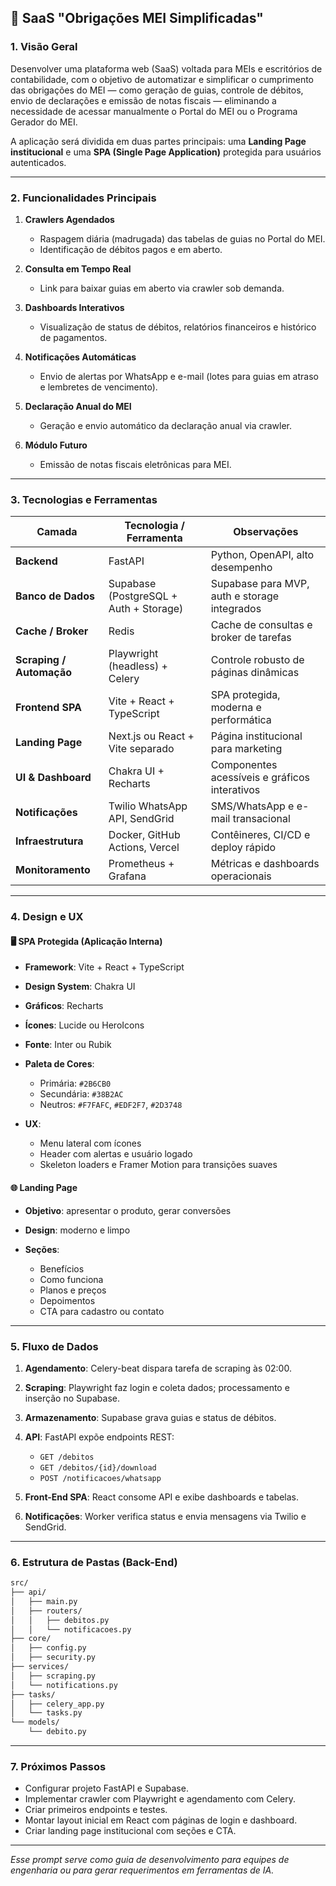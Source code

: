 
## 🚀 SaaS "Obrigações MEI Simplificadas"

### 1. Visão Geral

Desenvolver uma plataforma web (SaaS) voltada para MEIs e escritórios de contabilidade, com o objetivo de automatizar e simplificar o cumprimento das obrigações do MEI — como geração de guias, controle de débitos, envio de declarações e emissão de notas fiscais — eliminando a necessidade de acessar manualmente o Portal do MEI ou o Programa Gerador do MEI.

A aplicação será dividida em duas partes principais: uma **Landing Page institucional** e uma **SPA (Single Page Application)** protegida para usuários autenticados.

---

### 2. Funcionalidades Principais

1. **Crawlers Agendados**

   * Raspagem diária (madrugada) das tabelas de guias no Portal do MEI.
   * Identificação de débitos pagos e em aberto.

2. **Consulta em Tempo Real**

   * Link para baixar guias em aberto via crawler sob demanda.

3. **Dashboards Interativos**

   * Visualização de status de débitos, relatórios financeiros e histórico de pagamentos.

4. **Notificações Automáticas**

   * Envio de alertas por WhatsApp e e-mail (lotes para guias em atraso e lembretes de vencimento).

5. **Declaração Anual do MEI**

   * Geração e envio automático da declaração anual via crawler.

6. **Módulo Futuro**

   * Emissão de notas fiscais eletrônicas para MEI.

---

### 3. Tecnologias e Ferramentas

| Camada                   | Tecnologia / Ferramenta                | Observações                                   |
| ------------------------ | -------------------------------------- | --------------------------------------------- |
| **Backend**              | FastAPI                                | Python, OpenAPI, alto desempenho              |
| **Banco de Dados**       | Supabase (PostgreSQL + Auth + Storage) | Supabase para MVP, auth e storage integrados  |
| **Cache / Broker**       | Redis                                  | Cache de consultas e broker de tarefas        |
| **Scraping / Automação** | Playwright (headless) + Celery         | Controle robusto de páginas dinâmicas         |
| **Frontend SPA**         | Vite + React + TypeScript              | SPA protegida, moderna e performática         |
| **Landing Page**         | Next.js ou React + Vite separado       | Página institucional para marketing           |
| **UI & Dashboard**       | Chakra UI + Recharts                   | Componentes acessíveis e gráficos interativos |
| **Notificações**         | Twilio WhatsApp API, SendGrid          | SMS/WhatsApp e e-mail transacional            |
| **Infraestrutura**       | Docker, GitHub Actions, Vercel         | Contêineres, CI/CD e deploy rápido            |
| **Monitoramento**        | Prometheus + Grafana                   | Métricas e dashboards operacionais            |

---

### 4. Design e UX

#### 🖥️ SPA Protegida (Aplicação Interna)

* **Framework**: Vite + React + TypeScript
* **Design System**: Chakra UI
* **Gráficos**: Recharts
* **Ícones**: Lucide ou HeroIcons
* **Fonte**: Inter ou Rubik
* **Paleta de Cores**:

  * Primária: `#2B6CB0`
  * Secundária: `#38B2AC`
  * Neutros: `#F7FAFC`, `#EDF2F7`, `#2D3748`
* **UX**:

  * Menu lateral com ícones
  * Header com alertas e usuário logado
  * Skeleton loaders e Framer Motion para transições suaves

#### 🌐 Landing Page

* **Objetivo**: apresentar o produto, gerar conversões
* **Design**: moderno e limpo
* **Seções**:

  * Benefícios
  * Como funciona
  * Planos e preços
  * Depoimentos
  * CTA para cadastro ou contato

---

### 5. Fluxo de Dados

1. **Agendamento**: Celery-beat dispara tarefa de scraping às 02:00.
2. **Scraping**: Playwright faz login e coleta dados; processamento e inserção no Supabase.
3. **Armazenamento**: Supabase grava guias e status de débitos.
4. **API**: FastAPI expõe endpoints REST:

   * `GET /debitos`
   * `GET /debitos/{id}/download`
   * `POST /notificacoes/whatsapp`
5. **Front-End SPA**: React consome API e exibe dashboards e tabelas.
6. **Notificações**: Worker verifica status e envia mensagens via Twilio e SendGrid.

---

### 6. Estrutura de Pastas (Back-End)

```bash
src/
├── api/
│   ├── main.py
│   ├── routers/
│   │   ├── debitos.py
│   │   └── notificacoes.py
├── core/
│   ├── config.py
│   ├── security.py
├── services/
│   ├── scraping.py
│   └── notifications.py
├── tasks/
│   ├── celery_app.py
│   └── tasks.py
└── models/
    └── debito.py
```

---

### 7. Próximos Passos

* Configurar projeto FastAPI e Supabase.
* Implementar crawler com Playwright e agendamento com Celery.
* Criar primeiros endpoints e testes.
* Montar layout inicial em React com páginas de login e dashboard.
* Criar landing page institucional com seções e CTA.

---

*Esse prompt serve como guia de desenvolvimento para equipes de engenharia ou para gerar requerimentos em ferramentas de IA.*
